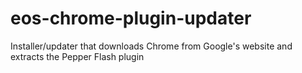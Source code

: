 # eos-chrome-plugin-updater
Installer/updater that downloads Chrome from Google's website and extracts the Pepper Flash plugin
